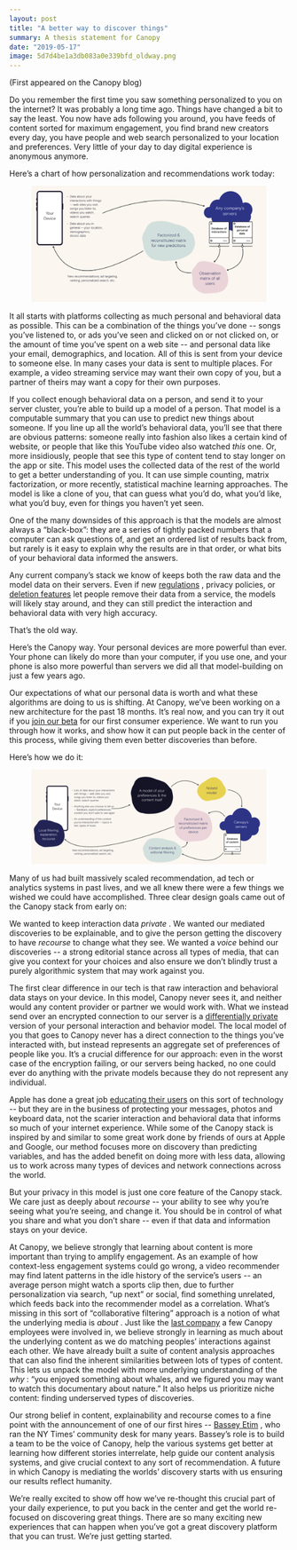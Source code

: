 ```yaml
---
layout: post
title: "A better way to discover things"
summary: A thesis statement for Canopy
date: "2019-05-17"
image: 5d7d4be1a3db083a0e339bfd_oldway.png
---
```


<P>(First appeared on the Canopy blog)
<p>Do you remember the first time you saw something personalized to you on the internet? It was probably a long time ago. Things have changed a bit to say the least. You now have ads following you around, you have feeds of content sorted for maximum engagement, you find brand new creators every day, you have people and web search personalized to your location and preferences. Very little of your day to day digital experience is anonymous anymore.</p>
                    <p>Here’s a chart of how personalization and recommendations work today:</p>
                    <figure style="max-width:1212pxpx" class="w-richtext-align-fullwidth w-richtext-figure-type-image">
                        <div>
                            <img src="/images/5d7d4be1a3db083a0e339bfd_oldway.png" alt="" class="big"/>
                        </div>
                    </figure>
                    <p>It all starts with platforms collecting as much personal and behavioral data as possible. This can be a combination of the things you’ve done -- songs you’ve listened to, or ads you’ve seen and clicked on or not clicked on, or the amount of time you’ve spent on a web site -- and personal data like your email, demographics, and location. All of this is sent from your device to someone else. In many cases your data is sent to multiple places. For example, a video streaming service may want their own copy of you, but a partner of theirs may want a copy for their own purposes.</p>
                    <p>
                        If you collect enough behavioral data on a person, and send it to your server cluster, you’re able to build up a model of a person. That model is a computable summary that you can use to predict new things about someone. If you line up all the world’s behavioral data, you’ll see that there are obvious patterns: someone really into fashion also likes a certain kind of website, or people that like this YouTube video also watched 
                        <em>this</em>
                         one. Or, more insidiously, people that see this type of content tend to stay longer on the app or site. This model uses the collected data of the rest of the world to get a better understanding of you. It can use simple counting, matrix factorization, or more recently, statistical machine learning approaches. The model is like a clone of you, that can guess what you’d do, what you’d like, what you’d buy, even for things you haven’t yet seen.
                    </p>
                    <p>One of the many downsides of this approach is that the models are almost always a “black-box”: they are a series of tightly packed numbers that a computer can ask questions of, and get an ordered list of results back from, but rarely is it easy to explain why the results are in that order, or what bits of your behavioral data informed the answers.</p>
                    <p>
                        Any current company’s stack we know of keeps both the raw data and the model data on their servers. Even if new 
                        <a href="https://eugdpr.org/">regulations</a>
                        , privacy policies, or 
                        <a href="https://arstechnica.com/tech-policy/2019/05/google-unveils-auto-delete-for-location-web-activity-and-app-usage-data/">deletion features</a>
                         let people remove their data from a service, the models will likely stay around, and they can still predict the interaction and behavioral data with very high accuracy.
                    </p>
                    <p>That’s the old way. </p>
                    <p>Here’s the Canopy way. Your personal devices are more powerful than ever. Your phone can likely do more than your computer, if you use one, and your phone is also more powerful than servers we did all that model-building on just a few years ago.</p>
                    <p>
                        Our expectations of what our personal data is worth and what these algorithms are doing to us is shifting. At Canopy, we’ve been working on a new architecture for the past 18 months. It’s real now, and you can try it out if you 
                        <a href="https://canopy.cr/beta/">join our beta</a>
                         for our first consumer experience. We want to run you through how it works, and show how it can put people back in the center of this process, while giving them even better discoveries than before.
                    </p>
                    <p>Here’s how we do it:</p>
                    <figure style="max-width:1456pxpx" class="w-richtext-align-fullwidth w-richtext-figure-type-image">
                        <div>
                            <img src="/images/5d7d4be117c02c8fc2d9a725_canopyway.png" alt="" class="big"/>
                        </div>
                    </figure>
                    <p>Many of us had built massively scaled recommendation, ad tech or analytics systems in past lives, and we all knew there were a few things we wished we could have accomplished. Three clear design goals came out of the Canopy stack from early on:</p>
                    <p>
                        We wanted to keep interaction data 
                        <em>private</em>
                        . We wanted our mediated discoveries to be explainable, and to give the person getting the discovery to have 
                        <em>recourse</em>
                         to change what they see. We wanted a 
                        <em>voice</em>
                         behind our discoveries -- a strong editorial stance across all types of media, that can give you context for your choices and also ensure we don’t blindly trust a purely algorithmic system that may work against you.
                    </p>
                    <p>
                        The first clear difference in our tech is that raw interaction and behavioral data stays on your device. In this model, Canopy never sees it, and neither would any content provider or partner we would work with. What we instead send over an encrypted connection to our server is a 
                        <a href="https://en.wikipedia.org/wiki/Differential_privacy">differentially private</a>
                         version of your personal interaction and behavior model. The local model of you that goes to Canopy never has a direct connection to the things you’ve interacted with, but instead represents an aggregate set of preferences of people like you. It’s a crucial difference for our approach: even in the worst case of the encryption failing, or our servers being hacked, no one could ever do anything with the private models because they do not represent any individual.
                    </p>
                    <p>
                        Apple has done a great job 
                        <a href="https://machinelearning.apple.com/2017/12/06/learning-with-privacy-at-scale.html">educating their users</a>
                         on this sort of technology -- but they are in the business of protecting your messages, photos and keyboard data, not the scarier interaction and behavioral data that informs so much of your internet experience. While some of the Canopy stack is inspired by and similar to some great work done by friends of ours at Apple and Google, our method focuses more on discovery than predicting variables, and has the added benefit on doing more with less data, allowing us to work across many types of devices and network connections across the world.
                    </p>
                    <p>
                        But your privacy in this model is just one core feature of the Canopy stack. We care just as deeply about 
                        <em>recourse</em>
                         -- your ability to see why you’re seeing what you’re seeing, and change it. You should be in control of what you share and what you don’t share -- even if that data and information stays on your device.
                    </p>
                    <p>
                        At Canopy, we believe strongly that learning about content is more important than trying to amplify engagement. As an example of how context-less engagement systems could go wrong, a video recommender may find latent patterns in the idle history of the service’s users -- an average person might watch a sports clip then, due to further personalization via search, “up next” or social, find something unrelated, which feeds back into the recommender model as a correlation. What’s missing in this sort of “collaborative filtering” approach is a notion of what the underlying media is 
                        <em>about</em>
                        . Just like the 
                        <a href="https://notes.variogram.com/2012/12/11/how-music-recommendation-works-and-doesnt-work/">last company</a>
                         a few Canopy employees were involved in, we believe strongly in learning as much about the underlying content as we do matching peoples’ interactions against each other. We have already built a suite of content analysis approaches that can also find the inherent similarities between lots of types of content. This lets us unpack the model with more underlying understanding of the 
                        <em>why</em>
                        : “you enjoyed something about whales, and we figured you may want to watch this documentary about nature.” It also helps us prioritize niche content: finding underserved types of discoveries.
                    </p>
                    <p>
                        Our strong belief in content, explainability and recourse comes to a fine point with the announcement of one of our first hires -- 
                        <a href="https://www.cnet.com/news/recommendations-start-up-canopy-hires-vets-of-instagram-new-york-times/">Bassey Etim</a>
                        , who ran the NY Times’ community desk for many years. Bassey’s role is to build a team to be the voice of Canopy, help the various systems get better at learning how different stories interrelate, help guide our content analysis systems, and give crucial context to any sort of recommendation. A future in which Canopy is mediating the worlds’ discovery starts with us ensuring our results reflect humanity.
                    </p>
                    <p>We’re really excited to show off how we’ve re-thought this crucial part of your daily experience, to put you back in the center and get the world re-focused on discovering great things. There are so many exciting new experiences that can happen when you’ve got a great discovery platform that you can trust. We’re just getting started.</p>
